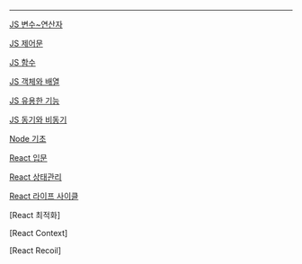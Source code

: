 
---


[JS 변수~연산자](JS_VariableTypeOperator.md)

[JS 제어문](JS_ControlStatement.md)

[JS 함수](JS_Function.md)

[JS 객체와 배열](JS_Collection.md)

[JS 유용한 기능](JS_UsefulThings.md)

[JS 동기와 비동기](JS_Synchronize.md)

[Node 기초](Node_Init.md)

[React 입문](React_Init.md)

[React 상태관리](React_Hook.md)

[React 라이프 사이클](React_LifeCycle.md)

[React 최적화]

[React Context]

[React Recoil]